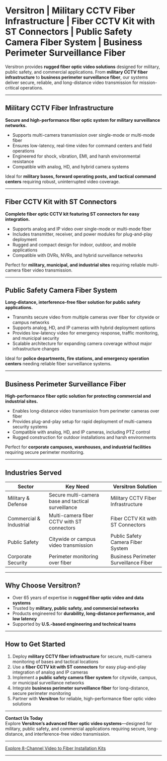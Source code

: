 # Versitron | Military CCTV Fiber Infrastructure | Fiber CCTV Kit with ST Connectors | Public Safety Camera Fiber System | Business Perimeter Surveillance Fiber

Versitron provides **rugged fiber optic video solutions** designed for military, public safety, and commercial applications. From **military CCTV fiber infrastructure** to **business perimeter surveillance fiber**, our systems deliver secure, reliable, and long-distance video transmission for mission-critical operations.

---

## Military CCTV Fiber Infrastructure

**Secure and high-performance fiber optic system for military surveillance networks.**

- Supports multi-camera transmission over single-mode or multi-mode fiber  
- Ensures low-latency, real-time video for command centers and field operations  
- Engineered for shock, vibration, EMI, and harsh environmental resistance  
- Compatible with analog, HD, and hybrid camera systems  

Ideal for **military bases, forward operating posts, and tactical command centers** requiring robust, uninterrupted video coverage.

---

## Fiber CCTV Kit with ST Connectors

**Complete fiber optic CCTV kit featuring ST connectors for easy integration.**

- Supports analog and IP video over single-mode or multi-mode fiber  
- Includes transmitter, receiver, and power modules for plug-and-play deployment  
- Rugged and compact design for indoor, outdoor, and mobile applications  
- Compatible with DVRs, NVRs, and hybrid surveillance networks  

Perfect for **military, municipal, and industrial sites** requiring reliable multi-camera fiber video transmission.

---

## Public Safety Camera Fiber System

**Long-distance, interference-free fiber solution for public safety applications.**

- Transmits secure video from multiple cameras over fiber for citywide or campus networks  
- Supports analog, HD, and IP cameras with hybrid deployment options  
- Provides low-latency video for emergency response, traffic monitoring, and municipal security  
- Scalable architecture for expanding camera coverage without major infrastructure changes  

Ideal for **police departments, fire stations, and emergency operation centers** needing reliable fiber surveillance systems.

---

## Business Perimeter Surveillance Fiber

**High-performance fiber optic solution for protecting commercial and industrial sites.**

- Enables long-distance video transmission from perimeter cameras over fiber  
- Provides plug-and-play setup for rapid deployment of multi-camera security systems  
- Compatible with analog, HD, and IP cameras, including PTZ control  
- Rugged construction for outdoor installations and harsh environments  

Perfect for **corporate campuses, warehouses, and industrial facilities** requiring secure perimeter monitoring.

---

## Industries Served

| Sector                   | Key Need                                               | Versitron Solution                                         |
|---------------------------|-------------------------------------------------------|------------------------------------------------------------|
| Military & Defense        | Secure multi-camera base and tactical surveillance   | Military CCTV Fiber Infrastructure                          |
| Commercial & Industrial   | Multi-camera fiber CCTV with ST connectors           | Fiber CCTV Kit with ST Connectors                            |
| Public Safety             | Citywide or campus video transmission                | Public Safety Camera Fiber System                             |
| Corporate Security        | Perimeter monitoring over fiber                        | Business Perimeter Surveillance Fiber                         |

---

## Why Choose Versitron?

- Over 65 years of expertise in **rugged fiber optic video and data systems**  
- Trusted by **military, public safety, and commercial networks**  
- Products engineered for **durability, long-distance performance, and low latency**  
- Supported by **U.S.-based engineering and technical teams**  

---

## How to Get Started

1. Deploy **military CCTV fiber infrastructure** for secure, multi-camera monitoring of bases and tactical locations  
2. Use a **fiber CCTV kit with ST connectors** for easy plug-and-play integration of analog and IP cameras  
3. Implement a **public safety camera fiber system** for citywide, campus, or municipal surveillance networks  
4. Integrate **business perimeter surveillance fiber** for long-distance, secure perimeter monitoring  
5. Partner with **Versitron** for reliable, high-performance fiber optic video solutions  

---

**Contact Us Today**  
Explore **Versitron’s advanced fiber optic video systems**—designed for military, public safety, and commercial applications requiring secure, long-distance, and interference-free video transmission.  

---

[Explore 8-Channel Video to Fiber Installation Kits](https://www.versitron.com/collections/8-channel-video-to-fiber-installation-kits)

---
